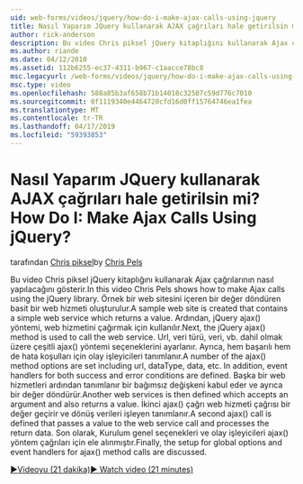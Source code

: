 ```yaml
---
uid: web-forms/videos/jquery/how-do-i-make-ajax-calls-using-jquery
title: Nasıl Yaparım JQuery kullanarak AJAX çağrıları hale getirilsin mi? | Microsoft Docs
author: rick-anderson
description: Bu video Chris piksel jQuery kitaplığını kullanarak Ajax çağrılarının nasıl yapılacağını gösterir. Örnek bir web sitesini döndüren basit bir web hizmeti içeren oluşturuldu...
ms.author: riande
ms.date: 04/12/2010
ms.assetid: 112b6255-ec37-4311-b967-c1aacce78bc8
msc.legacyurl: /web-forms/videos/jquery/how-do-i-make-ajax-calls-using-jquery
msc.type: video
ms.openlocfilehash: 588a85b3af658b71b14018c32507c59d776c7010
ms.sourcegitcommit: 0f1119340e4464720cfd16d0ff15764746ea1fea
ms.translationtype: MT
ms.contentlocale: tr-TR
ms.lasthandoff: 04/17/2019
ms.locfileid: "59393853"
---
```

# <a name="how-do-i-make-ajax-calls-using-jquery"></a><span data-ttu-id="255ae-105">Nasıl Yaparım JQuery kullanarak AJAX çağrıları hale getirilsin mi?</span><span class="sxs-lookup"><span data-stu-id="255ae-105">How Do I: Make Ajax Calls Using jQuery?</span></span>

<span data-ttu-id="255ae-106">tarafından [Chris piksel](https://twitter.com/chrispels)</span><span class="sxs-lookup"><span data-stu-id="255ae-106">by [Chris Pels](https://twitter.com/chrispels)</span></span>

<span data-ttu-id="255ae-107">Bu video Chris piksel jQuery kitaplığını kullanarak Ajax çağrılarının nasıl yapılacağını gösterir.</span><span class="sxs-lookup"><span data-stu-id="255ae-107">In this video Chris Pels shows how to make Ajax calls using the jQuery library.</span></span> <span data-ttu-id="255ae-108">Örnek bir web sitesini içeren bir değer döndüren basit bir web hizmeti oluşturulur.</span><span class="sxs-lookup"><span data-stu-id="255ae-108">A sample web site is created that contains a simple web service which returns a value.</span></span> <span data-ttu-id="255ae-109">Ardından, jQuery ajax() yöntemi, web hizmetini çağırmak için kullanılır.</span><span class="sxs-lookup"><span data-stu-id="255ae-109">Next, the jQuery ajax() method is used to call the web service.</span></span> <span data-ttu-id="255ae-110">Url, veri türü, veri, vb. dahil olmak üzere çeşitli ajax() yöntemi seçeneklerini ayarlanır. Ayrıca, hem başarılı hem de hata koşulları için olay işleyicileri tanımlanır.</span><span class="sxs-lookup"><span data-stu-id="255ae-110">A number of the ajax() method options are set including url, dataType, data, etc. In addition, event handlers for both success and error conditions are defined.</span></span> <span data-ttu-id="255ae-111">Başka bir web hizmetleri ardından tanımlanır bir bağımsız değişkeni kabul eder ve ayrıca bir değer döndürür.</span><span class="sxs-lookup"><span data-stu-id="255ae-111">Another web services is then defined which accepts an argument and also returns a value.</span></span> <span data-ttu-id="255ae-112">İkinci ajax() çağrı web hizmeti çağrısı bir değer geçirir ve dönüş verileri işleyen tanımlanır.</span><span class="sxs-lookup"><span data-stu-id="255ae-112">A second ajax() call is defined that passes a value to the web service call and processes the return data.</span></span> <span data-ttu-id="255ae-113">Son olarak, Kurulum genel seçenekleri ve olay işleyicileri ajax() yöntem çağrıları için ele alınmıştır.</span><span class="sxs-lookup"><span data-stu-id="255ae-113">Finally, the setup for global options and event handlers for ajax() method calls are discussed.</span></span>

[<span data-ttu-id="255ae-114">&#9654;Videoyu (21 dakika)</span><span class="sxs-lookup"><span data-stu-id="255ae-114">&#9654; Watch video (21 minutes)</span></span>](https://channel9.msdn.com/Blogs/ASP-NET-Site-Videos/how-do-i-make-ajax-calls-using-jquery)
